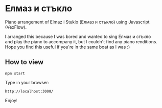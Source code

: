 # Елмаз и стъкло

Piano arrangement of Elmaz i Stuklo (Елмаз и стъкло) using Javascript (VexFlow). <br/>

I arranged this because I was bored and wanted to sing Елмаз и стъкло and play the piano to accompany it, but I couldn't find any piano renditions. Hope you find this useful if you're in the same boat as I was :)

## How to view
```
npm start
```
Type in your browser:

```
http://localhost:3000/
``` 
Enjoy!